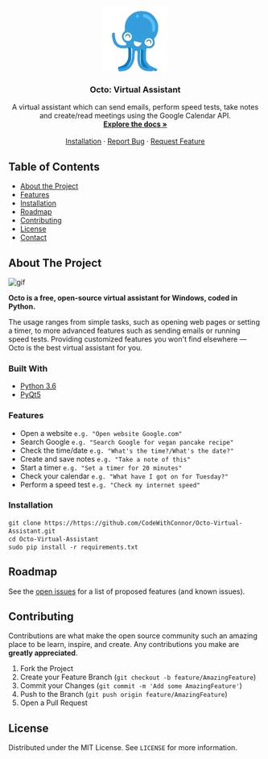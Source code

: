 <!-- PROJECT SHIELDS -->
<!--
*** I'm using markdown "reference style" links for readability.
*** Reference links are enclosed in brackets [ ] instead of parentheses ( ).
*** See the bottom of this document for the declaration of the reference variables
*** for contributors-url, forks-url, etc. This is an optional, concise syntax you may use.
*** https://www.markdownguide.org/basic-syntax/#reference-style-links
-->

<!-- PROJECT LOGO -->
<br />
<p align="center">
  <a href="https://github.com/CodeWithConnor/Octo-Virtual-Assistant">
    <img src="images/logo.png" alt="Logo" width="128" height="128">
  </a>

  <h3 align="center">Octo: Virtual Assistant</h3>

  <p align="center">
    A virtual assistant which can send emails, perform speed tests, take notes and create/read meetings using the Google Calendar API.
    <br />
    <a href="https://github.com/CodeWithConnor/Octo-Virtual-Assistant"><strong>Explore the docs »</strong></a>
    <br />
    <br />
    <a href="https://github.com/CodeWithConnor/Octo-Virtual-Assistant/blob/master/README.md#installation">Installation</a>
    ·
    <a href="https://github.com/CodeWithConnor/Octo-Virtual-Assistant/issues">Report Bug</a>
    ·
    <a href="https://github.com/CodeWithConnor/Octo-Virtual-Assistant/issues">Request Feature</a>
  </p>
</p>



<!-- TABLE OF CONTENTS -->
## Table of Contents

* [About the Project](#about-the-project)
* [Features](#features)
* [Installation](#installation)
* [Roadmap](#roadmap)
* [Contributing](#contributing)
* [License](#license)
* [Contact](#contact)



<!-- ABOUT THE PROJECT -->
## About The Project
<p align="left">
<img src="https://user-images.githubusercontent.com/64750179/99158471-fa542580-26ca-11eb-91fb-07c690ae8bd4.gif" alt="gif" width="450" height="113">
 </p>

**Octo is a free, open-source virtual assistant for Windows, coded in Python.**

The usage ranges from simple tasks, such as opening web pages or setting a timer, to more advanced features such as sending emails or running speed tests. Providing customized features you won't find elsewhere — Octo is the best virtual assistant for you.

### Built With
* [Python 3.6](https://www.python.org/downloads/release/python-360/)
* [PyQt5](https://pypi.org/project/PyQt5/)



### Features
* Open a website `e.g. "Open website Google.com"`
* Search Google `e.g. "Search Google for vegan pancake recipe"`
* Check the time/date `e.g. "What's the time?/What's the date?"`
* Create and save notes `e.g. "Take a note of this"`
* Start a timer `e.g. "Set a timer for 20 minutes"`
* Check your calendar `e.g. "What have I got on for Tuesday?"`
* Perform a speed test `e.g. "Check my internet speed"`



<!-- GETTING STARTED -->
### Installation

```shell
git clone https://https://github.com/CodeWithConnor/Octo-Virtual-Assistant.git
cd Octo-Virtual-Assistant
sudo pip install -r requirements.txt
```






<!-- ROADMAP -->
## Roadmap

See the [open issues](https://https://github.com/CodeWithConnor/Octo-Virtual-Assistant/issues) for a list of proposed features (and known issues).



<!-- CONTRIBUTING -->
## Contributing

Contributions are what make the open source community such an amazing place to be learn, inspire, and create. Any contributions you make are **greatly appreciated**.

1. Fork the Project
2. Create your Feature Branch (`git checkout -b feature/AmazingFeature`)
3. Commit your Changes (`git commit -m 'Add some AmazingFeature'`)
4. Push to the Branch (`git push origin feature/AmazingFeature`)
5. Open a Pull Request



<!-- LICENSE -->
## License

Distributed under the MIT License. See `LICENSE` for more information.








<!-- MARKDOWN LINKS & IMAGES -->
[product-screenshot]: images/screenshot.png
